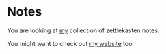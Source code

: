 # Notes

You are looking at [my](https://github.com/owhyy/) collection of zettlekasten notes.

You might want to check out [my website](https://babinion.xyz/) too.
